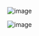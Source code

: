 ![image](https://github.com/ragaPriya224/qualitasB3/assets/90038032/8149c6b4-3846-4f84-b1af-9c990836987a)

![image](https://github.com/ragaPriya224/qualitasB3/assets/90038032/7e00da3b-110c-422f-ab43-6c91ce8af3b5)
